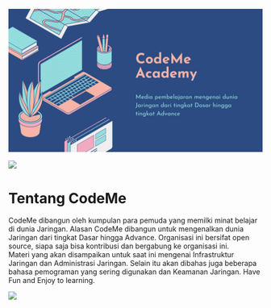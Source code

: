 <p align="center">
    <img alt="Banner CodeMe" src="../src/banner.png">
</p>


<img src="https://user-images.githubusercontent.com/73097560/115834477-dbab4500-a447-11eb-908a-139a6edaec5c.gif"></p>

# Tentang CodeMe
CodeMe dibangun oleh kumpulan para pemuda yang memilki minat belajar di dunia Jaringan. Alasan CodeMe dibangun untuk mengenalkan dunia Jaringan dari tingkat Dasar hingga Advance. Organisasi ini bersifat open source, siapa saja bisa kontribusi dan bergabung ke organisasi ini.
<br> Materi yang akan disampaikan untuk saat ini mengenai Infrastruktur Jaringan dan Administrasi Jaringan. Selain itu akan dibahas juga beberapa bahasa pemograman yang sering digunakan dan Keamanan Jaringan. Have Fun and Enjoy to learning.

<img src="https://user-images.githubusercontent.com/73097560/115834477-dbab4500-a447-11eb-908a-139a6edaec5c.gif"></p>